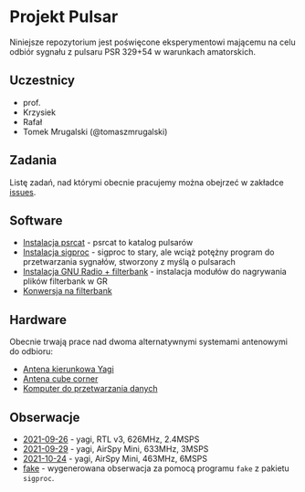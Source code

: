 Projekt Pulsar
==============

Niniejsze repozytorium jest poświęcone eksperymentowi mającemu na celu odbiór sygnału z pulsaru PSR 329+54
w warunkach amatorskich.

## Uczestnicy

- prof.
- Krzysiek
- Rafał
- Tomek Mrugalski (@tomaszmrugalski)

## Zadania

Listę zadań, nad którymi obecnie pracujemy można obejrzeć w zakładce [issues](https://github.com/gut-space/pulsar/issues).

## Software

- [Instalacja psrcat](doc/install-psrcat.md) - psrcat to katalog pulsarów
- [Instalacja sigproc](doc/install-sigproc.md) - sigproc to stary, ale wciąż potężny program do przetwarzania sygnałów, stworzony z myślą o pulsarach
- [Instalacja GNU Radio + filterbank](doc/install-gnuradio-filterbank.md) - instalacja modułów do nagrywania plików filterbank w GR
- [Konwersja na filterbank](https://github.com/gut-space/pulsar/issues/3)

## Hardware

Obecnie trwają prace nad dwoma alternatywnymi systemami antenowymi do odbioru:

- [Antena kierunkowa Yagi](https://github.com/gut-space/pulsar/issues/1)
- [Antena cube corner](https://github.com/gut-space/pulsar/issues/2)
- [Komputer do przetwarzania danych](https://github.com/gut-space/pulsar/issues/4)

## Obserwacje

- [2021-09-26](obs/2021-09-26.md) - yagi, RTL v3, 626MHz, 2.4MSPS
- [2021-09-29](obs/2021-09-29.md) - yagi, AirSpy Mini, 633MHz, 3MSPS
- [2021-10-24](obs/2021-10-24.md) - yagi, AirSpy Mini, 463MHz, 6MSPS
- [fake](obs/fake.md) - wygenerowana obserwacja za pomocą programu `fake` z pakietu `sigproc`.
